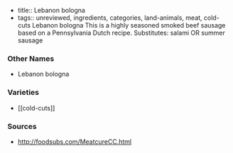 - title:: Lebanon bologna
- tags:: unreviewed, ingredients, categories, land-animals, meat, cold-cuts
Lebanon bologna This is a highly seasoned smoked beef sausage based on a Pennsylvania Dutch recipe. Substitutes: salami OR summer sausage

### Other Names

* Lebanon bologna

### Varieties

* [[cold-cuts]]

### Sources
* http://foodsubs.com/MeatcureCC.html

